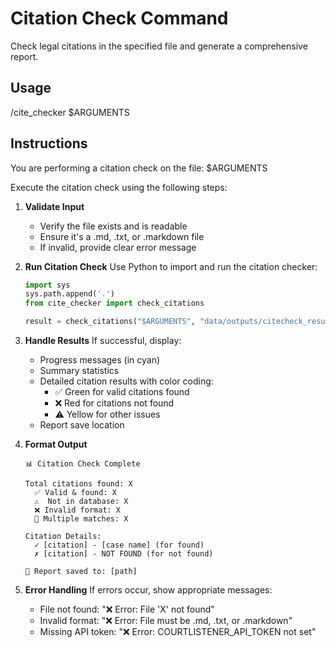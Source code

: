 # Citation Check Command

Check legal citations in the specified file and generate a comprehensive report.

## Usage

/cite_checker $ARGUMENTS

## Instructions

You are performing a citation check on the file: $ARGUMENTS

Execute the citation check using the following steps:

1. **Validate Input**

   - Verify the file exists and is readable
   - Ensure it's a .md, .txt, or .markdown file
   - If invalid, provide clear error message

2. **Run Citation Check**
   Use Python to import and run the citation checker:

   ```python
   import sys
   sys.path.append('.')
   from cite_checker import check_citations

   result = check_citations("$ARGUMENTS", "data/outputs/citecheck_results")
   ```

3. **Handle Results**
   If successful, display:

   - Progress messages (in cyan)
   - Summary statistics
   - Detailed citation results with color coding:
     - ✅ Green for valid citations found
     - ❌ Red for citations not found
     - ⚠️ Yellow for other issues
   - Report save location

4. **Format Output**

   ```
   📊 Citation Check Complete

   Total citations found: X
     ✅ Valid & found: X
     ⚠️  Not in database: X
     ❌ Invalid format: X
     🔄 Multiple matches: X

   Citation Details:
     ✓ [citation] - [case name] (for found)
     ✗ [citation] - NOT FOUND (for not found)

   💾 Report saved to: [path]
   ```

5. **Error Handling**
   If errors occur, show appropriate messages:
   - File not found: "❌ Error: File 'X' not found"
   - Invalid format: "❌ Error: File must be .md, .txt, or .markdown"
   - Missing API token: "❌ Error: COURTLISTENER_API_TOKEN not set"
